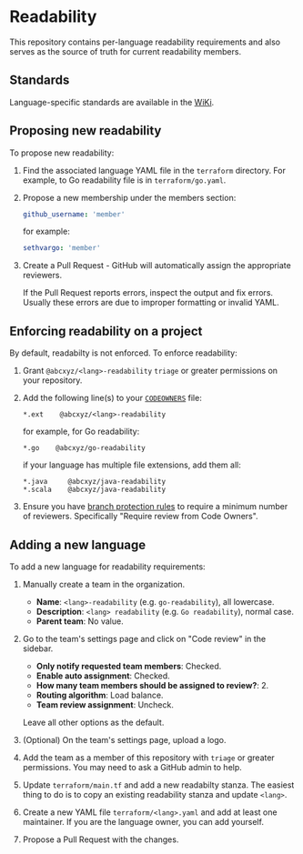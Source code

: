 # Readability

This repository contains per-language readability requirements and also serves
as the source of truth for current readability members.


## Standards

Language-specific standards are available in the
[WiKi](https://github.com/abcxyz/readability/wiki).


## Proposing new readability

To propose new readability:

1.  Find the associated language YAML file in the `terraform` directory. For
    example, to Go readability file is in `terraform/go.yaml`.

1.  Propose a new membership under the members section:

    ```yaml
    github_username: 'member'
    ```

    for example:

    ```yaml
    sethvargo: 'member'
    ```

1.  Create a Pull Request - GitHub will automatically assign the appropriate
    reviewers.

    If the Pull Request reports errors, inspect the output and fix errors.
    Usually these errors are due to improper formatting or invalid YAML.


## Enforcing readability on a project

By default, readabilty is not enforced. To enforce readability:

1.  Grant `@abcxyz/<lang>-readability` `triage` or greater permissions on your
    repository.

1.  Add the following line(s) to your [`CODEOWNERS`][codeowners] file:

    ```text
    *.ext    @abcxyz/<lang>-readability
    ```

    for example, for Go readability:

    ```text
    *.go    @abcxyz/go-readability
    ```

    if your language has multiple file extensions, add them all:

    ```text
    *.java     @abcxyz/java-readability
    *.scala    @abcxyz/java-readability
    ```

1.  Ensure you have [branch protection rules][branch-protection-rules] to
    require a minimum number of reviewers. Specifically "Require review from
    Code Owners".


## Adding a new language

To add a new language for readability requirements:

1.  Manually create a team in the organization.

    - **Name**: `<lang>-readability` (e.g. `go-readability`), all lowercase.
    - **Description**: `<lang> readability` (e.g. `Go readability`), normal case.
    - **Parent team**: No value.

1.  Go to the team's settings page and click on "Code review" in the sidebar.

    - **Only notify requested team members**: Checked.
    - **Enable auto assignment**: Checked.
    - **How many team members should be assigned to review?**: 2.
    - **Routing algorithm**: Load balance.
    - **Team review assignment**: Uncheck.

    Leave all other options as the default.

1.  (Optional) On the team's settings page, upload a logo.

1.  Add the team as a member of this repository with `triage` or greater
    permissions. You may need to ask a GitHub admin to help.

1.  Update `terraform/main.tf` and add a new readabilty stanza. The easiest
    thing to do is to copy an existing readability stanza and update `<lang>`.

1.  Create a new YAML file `terraform/<lang>.yaml` and add at least one
    maintainer. If you are the language owner, you can add yourself.

1.  Propose a Pull Request with the changes.

[codeowners]: https://docs.github.com/en/repositories/managing-your-repositorys-settings-and-features/customizing-your-repository/about-code-owners
[branch-protection-rules]: https://docs.github.com/en/repositories/configuring-branches-and-merges-in-your-repository/defining-the-mergeability-of-pull-requests/managing-a-branch-protection-rule
